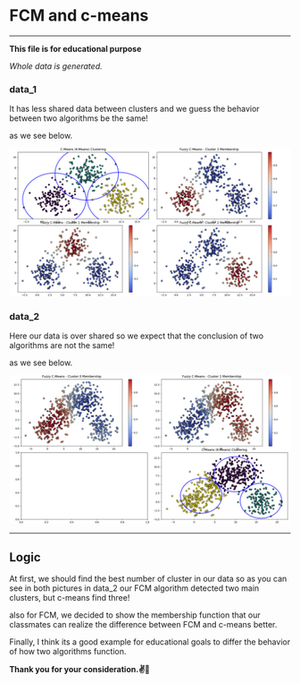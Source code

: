 # FCM and c-means

---

<p><b>This file is for educational purpose</b></p>
<p><i>Whole data is generated.</i></p>

### data_1

<p>It has less shared data between clusters and we guess the behavior between two algorithms be the same!</p>
<p>as we see below.</p>

![data_1](assets/data_1.png)

### data_2

<p>Here our data is over shared so we expect that the conclusion of two algorithms are not the same!</p>
<p>as we see below.</p>


![data_1](assets/data_2.png)

---

## Logic

<p>At first, we should find the best number of cluster in our data so as you can see in both pictures in data_2 our FCM algorithm detected two main clusters, but c-means find three!</p>
<p>also for FCM, we decided to show the membership function that our classmates can realize the difference between FCM and c-means better.</p>
<p>Finally, I think its a good example for educational goals to differ the behavior of how two algorithms function.</p>
<p><b>Thank you for your consideration.✌️🫡</p>